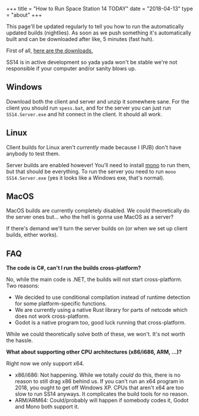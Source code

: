 +++
title = "How to Run Space Station 14 TODAY"
date = "2018-04-13"
type = "about"
+++

This page'll be updated regularly to tell you how to run the automatically updated builds (nightlies). As soon as we push something it's automatically built and can be downloaded after like, 5 minutes (fast huh).

First of all, [here are the downloads.](https://builds.spacestation14.io/jenkins/job/SS14%20Content%20Build/)

SS14 is in active development so yada yada won't be stable we're not responsible if your computer and/or sanity blows up.

## Windows

Download both the client and server and unzip it somewhere sane. For the client you should run `spess.bat`, and for the server you can just run `SS14.Server.exe` and hit connect in the client. It should all *work*.

## Linux

Client builds for Linux aren't *currently* made because I (PJB) don't have anybody to test them.

Server builds are enabled however! You'll need to install [mono](https://www.mono-project.com/) to run them, but that should be everything. To run the server you need to run `mono SS14.Server.exe` (yes it looks like a Windows exe, that's normal).

## MacOS

MacOS builds are currently completely disabled. We could theoretically do the server ones but... who the hell is gonna use MacOS as a server?

If there's demand we'll turn the server builds on (or when we set up client builds, either works).

## FAQ

**The code is C#, can't I run the builds cross-platform?**

No, while the main code is .NET, the builds will not start cross-platform. Two reasons:

* We decided to use conditional compilation instead of runtime detection for some platform-specific functions.
* We are currently using a native Rust library for parts of netcode which does not work cross-platform.
* Godot is a native program too, good luck running that cross-platform.

While we could theoretically solve both of these, we won't. It's not worth the hassle.

**What about supporting other CPU architectures (x86/i686, ARM, ...)?**

Right now we only support x64.

* x86/i686: Not happening. While we totally *could* do this, there is no reason to still drag x86 behind us. If you can't run an x64 program in 2018, you ought to get off Windows XP. CPUs that aren't x64 are too slow to run SS14 anyways. It complicates the build tools for no reason.
* ARM/ARM64: Could/probably will happen if somebody codes it, Godot and Mono both support it.
